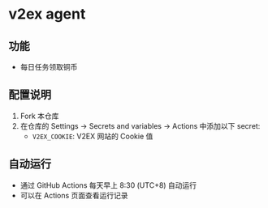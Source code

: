 # v2ex agent

## 功能

- 每日任务领取铜币

## 配置说明

1. Fork 本仓库
2. 在仓库的 Settings -> Secrets and variables -> Actions 中添加以下 secret:
   - `V2EX_COOKIE`: V2EX 网站的 Cookie 值

## 自动运行
- 通过 GitHub Actions 每天早上 8:30 (UTC+8) 自动运行
- 可以在 Actions 页面查看运行记录
